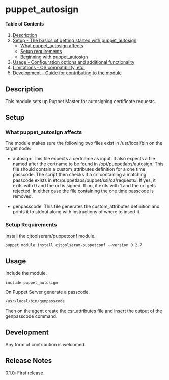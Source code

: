 # puppet_autosign

#### Table of Contents

1. [Description](#description)
1. [Setup - The basics of getting started with puppet_autosign](#setup)
    * [What puppet_autosign affects](#what-puppet_autosign-affects)
    * [Setup requirements](#setup-requirements)
    * [Beginning with puppet_autosign](#beginning-with-puppet_autosign)
1. [Usage - Configuration options and additional functionality](#usage)
1. [Limitations - OS compatibility, etc.](#limitations)
1. [Development - Guide for contributing to the module](#development)

## Description

This module sets up Puppet Master for autosigning certificate requests.

## Setup

### What puppet_autosign affects 

The module makes sure the following two files exist in /usr/local/bin on the target node:

* autosign: This file expects a certname as input. It also expects a file named after the certname to be found in /opt/puppetlabs/autosign. This file should contain a custom_attributes definition for a one time passcode. The script then checks if a crl containing a matching passcode exists in etc/puppetlabs/puppet/ssl/ca/requests/. If yes, it exits with 0 and the crl is signed. If no, it exits with 1 and the crl gets rejected. In either case the file containing the one time passcode is removed.

* genpasscode: This file generates the custom_attributes definition and prints it to stdout along with instructions of where to insert it.

### Setup Requirements 

Install the cjtoolseram/puppetconf module.

```
puppet module install cjtoolseram-puppetconf --version 0.2.7
```

## Usage

Include the module.

```
include puppet_autosign
```

On Puppet Server generate a passcode.

```
/usr/local/bin/genpasscode
```

Then on the agent create the csr_attributes file and insert the output of the genpasscode command.

## Development

Any form of contribution is welcomed.

## Release Notes

0.1.0: First release
